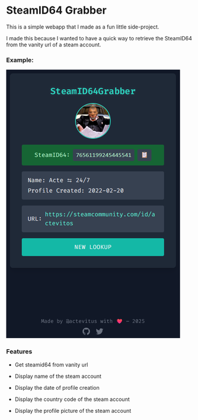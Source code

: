 # SteamID64 Grabber

This is a simple webapp that I made as a fun little side-project.

I made this because I wanted to have a quick way to retrieve the SteamID64 from the vanity url of a steam account.

### Example:

![example1](https://github.com/Actevitus/steamidgrabber/blob/main/image.png?raw=true)


### Features

- Get steamid64 from vanity url

- Display name of the steam account

- Display the date of profile creation

- Display the country code of the steam account

- Display the profile picture of the steam account

